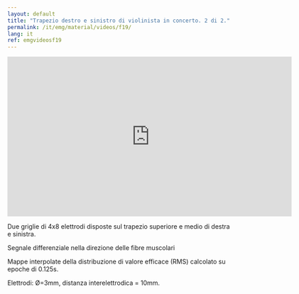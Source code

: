 ```yaml
---
layout: default
title: "Trapezio destro e sinistro di violinista in concerto. 2 di 2."
permalink: /it/emg/material/videos/f19/
lang: it
ref: emgvideosf19
---
```


<iframe width="640" height="360" src="https://www.youtube.com/embed/l-bqCKdyiKo?rel=0&amp;showinfo=0" frameborder="0" gesture="media" allow="encrypted-media" allowfullscreen></iframe>

Due griglie di 4x8 elettrodi disposte sul trapezio superiore e medio di destra e  sinistra. 

Segnale differenziale nella direzione delle fibre muscolari

Mappe interpolate della distribuzione di valore efficace (RMS) calcolato su epoche di 0.125s.

Elettrodi: Ø=3mm, distanza interelettrodica = 10mm.